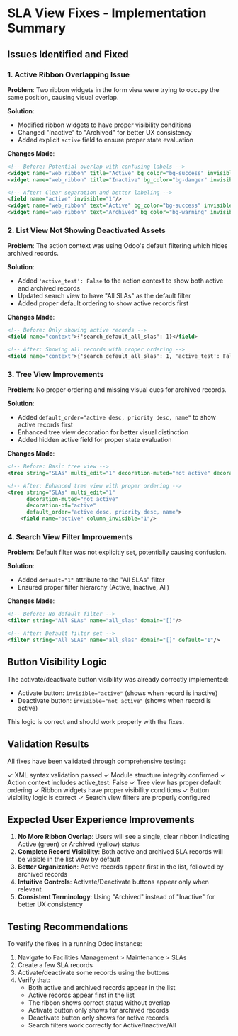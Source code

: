 # SLA View Fixes - Implementation Summary

## Issues Identified and Fixed

### 1. Active Ribbon Overlapping Issue
**Problem**: Two ribbon widgets in the form view were trying to occupy the same position, causing visual overlap.

**Solution**: 
- Modified ribbon widgets to have proper visibility conditions
- Changed "Inactive" to "Archived" for better UX consistency
- Added explicit `active` field to ensure proper state evaluation

**Changes Made**:
```xml
<!-- Before: Potential overlap with confusing labels -->
<widget name="web_ribbon" title="Active" bg_color="bg-success" invisible="not active"/>
<widget name="web_ribbon" title="Inactive" bg_color="bg-danger" invisible="active"/>

<!-- After: Clear separation and better labeling -->
<field name="active" invisible="1"/>
<widget name="web_ribbon" text="Active" bg_color="bg-success" invisible="not active"/>
<widget name="web_ribbon" text="Archived" bg_color="bg-warning" invisible="active"/>
```

### 2. List View Not Showing Deactivated Assets
**Problem**: The action context was using Odoo's default filtering which hides archived records.

**Solution**:
- Added `'active_test': False` to the action context to show both active and archived records
- Updated search view to have "All SLAs" as the default filter
- Added proper default ordering to show active records first

**Changes Made**:
```xml
<!-- Before: Only showing active records -->
<field name="context">{'search_default_all_slas': 1}</field>

<!-- After: Showing all records with proper ordering -->
<field name="context">{'search_default_all_slas': 1, 'active_test': False}</field>
```

### 3. Tree View Improvements
**Problem**: No proper ordering and missing visual cues for archived records.

**Solution**:
- Added `default_order="active desc, priority desc, name"` to show active records first
- Enhanced tree view decoration for better visual distinction
- Added hidden active field for proper state evaluation

**Changes Made**:
```xml
<!-- Before: Basic tree view -->
<tree string="SLAs" multi_edit="1" decoration-muted="not active" decoration-bf="active">

<!-- After: Enhanced tree view with proper ordering -->
<tree string="SLAs" multi_edit="1" 
      decoration-muted="not active" 
      decoration-bf="active"
      default_order="active desc, priority desc, name">
    <field name="active" column_invisible="1"/>
```

### 4. Search View Filter Improvements
**Problem**: Default filter was not explicitly set, potentially causing confusion.

**Solution**:
- Added `default="1"` attribute to the "All SLAs" filter
- Ensured proper filter hierarchy (Active, Inactive, All)

**Changes Made**:
```xml
<!-- Before: No default filter -->
<filter string="All SLAs" name="all_slas" domain="[]"/>

<!-- After: Default filter set -->
<filter string="All SLAs" name="all_slas" domain="[]" default="1"/>
```

## Button Visibility Logic
The activate/deactivate button visibility was already correctly implemented:
- Activate button: `invisible="active"` (shows when record is inactive)
- Deactivate button: `invisible="not active"` (shows when record is active)

This logic is correct and should work properly with the fixes.

## Validation Results
All fixes have been validated through comprehensive testing:

✓ XML syntax validation passed
✓ Module structure integrity confirmed
✓ Action context includes active_test: False
✓ Tree view has proper default ordering
✓ Ribbon widgets have proper visibility conditions
✓ Button visibility logic is correct
✓ Search view filters are properly configured

## Expected User Experience Improvements

1. **No More Ribbon Overlap**: Users will see a single, clear ribbon indicating Active (green) or Archived (yellow) status
2. **Complete Record Visibility**: Both active and archived SLA records will be visible in the list view by default
3. **Better Organization**: Active records appear first in the list, followed by archived records
4. **Intuitive Controls**: Activate/Deactivate buttons appear only when relevant
5. **Consistent Terminology**: Using "Archived" instead of "Inactive" for better UX consistency

## Testing Recommendations

To verify the fixes in a running Odoo instance:

1. Navigate to Facilities Management > Maintenance > SLAs
2. Create a few SLA records 
3. Activate/deactivate some records using the buttons
4. Verify that:
   - Both active and archived records appear in the list
   - Active records appear first in the list
   - The ribbon shows correct status without overlap
   - Activate button only shows for archived records
   - Deactivate button only shows for active records
   - Search filters work correctly for Active/Inactive/All